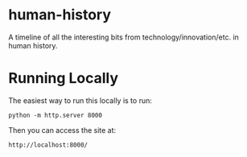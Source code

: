 # human-history
A timeline of all the interesting bits from technology/innovation/etc. in human history.

# Running Locally

The easiest way to run this locally is to run:

`python -m http.server 8000`

Then you can access the site at:

`http://localhost:8000/`
